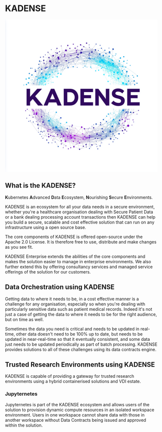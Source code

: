 # KADENSE
![Kadence Logo](./docs/kadense.png)

## What is the KADENSE?
**K**ubernetes **A**dvanced **D**ata **E**cosystem, **N**ourishing **S**ecure **E**nvironments.

KADENSE is an ecosystem for all your data needs in a secure environment, whether you're a healthcare organisation dealing with Secure Patient Data or a bank dealing processing account transactions then KADENSE can help you build a secure, scalable and cost effective solution that can run on any infrastructure using a open source base.

The core components of KADENSE is offered open-source under the Apache 2.0 License. It is therefore free to use, distribute and make changes as you see fit.

KADENSE Enterprise extends the abilities of the core components and makes the solution easier to manage in enterprise environments. We also further extend this by offering consultancy services and managed service offerings of the solution for our customers.

## Data Orchestration using KADENSE
Getting data to where it needs to be, in a cost effective manner is a challenge for any organisation, especially so when you're dealing with particularly sensitive data such as patient medical records. Indeed it's not just a case of getting the data to where it needs to be for the right audience, but on time as well. 

Sometimes the data you need is critical and needs to be updated in real-time, other data doesn't need to be 100% up to date, but needs to be updated in near-real-time so that it eventually consistent, and some data just needs to be updated periodically as part of batch processing. KADENSE provides solutions to all of these challenges using its data contracts engine.

## Trusted Research Environments using KADENSE
KADENSE is capable of providing a gateway for trusted research environments using a hybrid containerised solutions and VDI estate.

### Jupyternetes
Jupyternetes is part of the KADENSE ecosystem and allows users of the solution to provision dynamic compute resources in an isolated workspace environment. Users in one workspace cannot share data with those in another workspace without Data Contracts being issued and approved within the solution.
